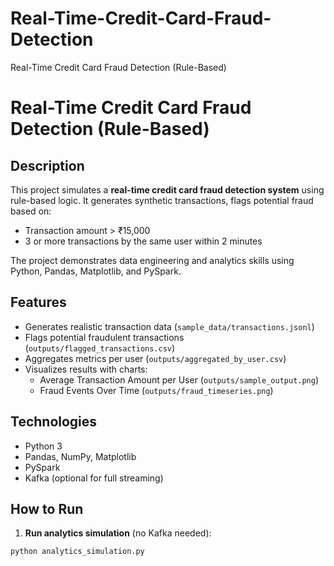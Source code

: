 # Real-Time-Credit-Card-Fraud-Detection
Real-Time Credit Card Fraud Detection (Rule-Based)
# Real-Time Credit Card Fraud Detection (Rule-Based)

## Description
This project simulates a **real-time credit card fraud detection system** using rule-based logic. 
It generates synthetic transactions, flags potential fraud based on:
- Transaction amount > ₹15,000
- 3 or more transactions by the same user within 2 minutes

The project demonstrates data engineering and analytics skills using Python, Pandas, Matplotlib, and PySpark.

## Features
- Generates realistic transaction data (`sample_data/transactions.jsonl`)
- Flags potential fraudulent transactions (`outputs/flagged_transactions.csv`)
- Aggregates metrics per user (`outputs/aggregated_by_user.csv`)
- Visualizes results with charts:
    - Average Transaction Amount per User (`outputs/sample_output.png`)
    - Fraud Events Over Time (`outputs/fraud_timeseries.png`)

## Technologies
- Python 3
- Pandas, NumPy, Matplotlib
- PySpark
- Kafka (optional for full streaming)

## How to Run
1. **Run analytics simulation** (no Kafka needed):
```bash
python analytics_simulation.py
